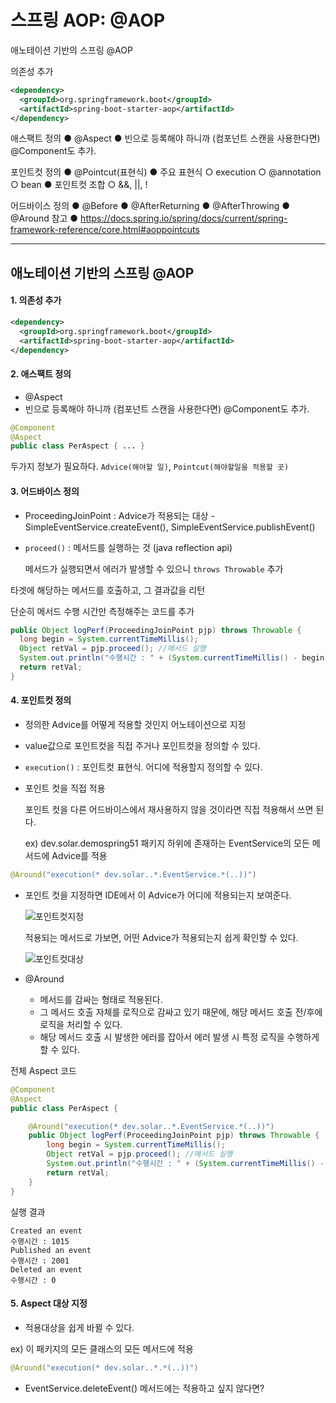 # 스프링 AOP: @AOP

애노테이션 기반의 스프링 @AOP

의존성 추가

```xml
<dependency>
  <groupId>org.springframework.boot</groupId>
  <artifactId>spring-boot-starter-aop</artifactId>
</dependency>
```

애스팩트 정의
	● @Aspect
	● 빈으로 등록해야 하니까 (컴포넌트 스캔을 사용한다면) @Component도 추가.

포인트컷 정의
	● @Pointcut(표현식)
	● 주요 표현식
			○ execution
			○ @annotation
			○ bean
	● 포인트컷 조합
			○ &&, ||, !

어드바이스 정의
	● @Before
	● @AfterReturning
	● @AfterThrowing
	● @Around
참고
	● https://docs.spring.io/spring/docs/current/spring-framework-reference/core.html#aoppointcuts

---

## 애노테이션 기반의 스프링 @AOP

#### 1. 의존성 추가

```xml
<dependency>
  <groupId>org.springframework.boot</groupId>
  <artifactId>spring-boot-starter-aop</artifactId>
</dependency>
```



#### 2. 애스팩트 정의

*  @Aspect
* 빈으로 등록해야 하니까 (컴포넌트 스캔을 사용한다면) @Component도 추가.

```java
@Component
@Aspect
public class PerAspect { ... }
```



두가지 정보가 필요하다. `Advice(해야할 일)`, `Pointcut(해야할일을 적용할 곳)`



#### 3. 어드바이스 정의

* ProceedingJoinPoint : Advice가 적용되는 대상 - SimpleEventService.createEvent(), SimpleEventService.publishEvent()

* `proceed()` : 메서드를 실행하는 것 (java reflection api)

  메서드가 실행되면서 에러가 발생할 수 있으니 `throws Throwable` 추가

타겟에 해당하는 메서드를 호출하고, 그 결과값을 리턴

단순히 메서드 수행 시간만 측정해주는 코드를 추가

```java
public Object logPerf(ProceedingJoinPoint pjp) throws Throwable {
  long begin = System.currentTimeMillis();
  Object retVal = pjp.proceed(); //메서드 실행
  System.out.println("수행시간 : " + (System.currentTimeMillis() - begin));
  return retVal;
}
```



#### 4. 포인트컷 정의

* 정의한 Advice를 어떻게 적용할 것인지 어노테이션으로 지정
* value값으로 포인트컷을 직접 주거나 포인트컷을 정의할 수 있다.

* `execution()` : 포인트컷 표현식. 어디에 적용할지 정의할 수 있다.

* 포인트 컷을 직접 적용

  포인트 컷을 다른 어드바이스에서 재사용하지 않을 것이라면 직접 적용해서 쓰면 된다.

  ex) dev.solar.demospring51 패키지 하위에 존재하는 EventService의 모든 메서드에 Advice를 적용

```java
@Around("execution(* dev.solar..*.EventService.*(..))")
```



* 포인트 컷을 지정하면 IDE에서 이 Advice가 어디에 적용되는지 보여준다.

  ![포인트컷지정](https://i.imgur.com/k16lC0t.png)
  
  
  
  적용되는 메서드로 가보면, 어떤 Advice가 적용되는지 쉽게 확인할 수 있다.
  
  ![포인트컷대상](https://i.imgur.com/q2DRWz4.png)



* @Around
  * 메서드를 감싸는 형태로 적용된다.
  * 그 메서드 호출 자체를 로직으로 감싸고 있기 때문에, 해당 메서드 호출 전/후에 로직을 처리할 수 있다.
  * 해당 메서드 호출 시 발생한 에러를 잡아서 에러 발생 시 특정 로직을 수행하게 할 수 있다.



전체 Aspect 코드

```java
@Component
@Aspect
public class PerAspect {

    @Around("execution(* dev.solar..*.EventService.*(..))")
    public Object logPerf(ProceedingJoinPoint pjp) throws Throwable {
        long begin = System.currentTimeMillis();
        Object retVal = pjp.proceed(); //메서드 실행
        System.out.println("수행시간 : " + (System.currentTimeMillis() - begin));
        return retVal;
    }
}
```

실행 결과

```
Created an event
수행시간 : 1015
Published an event
수행시간 : 2001
Deleted an event
수행시간 : 0
```



#### 5. Aspect 대상 지정

* 적용대상을 쉽게 바뀔 수 있다.

ex) 이 패키지의 모든 클래스의 모든 메서드에 적용

```java
@Around("execution(* dev.solar..*.*(..))")
```



* EventService.deleteEvent() 메서드에는 적용하고 싶지 않다면?

  























